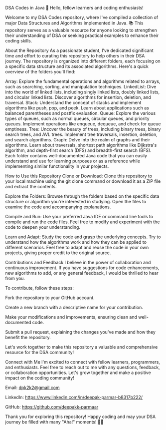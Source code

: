 DSA Codes in Java
👋 Hello, fellow learners and coding enthusiasts!

Welcome to my DSA Codes repository, where I've compiled a collection of major Data Structures and Algorithms implemented in Java. 📚 This repository serves as a valuable resource for anyone looking to strengthen their understanding of DSA or seeking practical examples to enhance their coding skills.

About the Repository
As a passionate student, I've dedicated significant time and effort to curating this repository to help others in their DSA journey. The repository is organized into different folders, each focusing on a specific data structure and its associated algorithms. Here's a quick overview of the folders you'll find:

Array: Explore the fundamental operations and algorithms related to arrays, such as searching, sorting, and manipulation techniques.
LinkedList: Dive into the world of linked lists, including singly linked lists, doubly linked lists, and circular linked lists. Discover algorithms for insertion, deletion, and traversal.
Stack: Understand the concept of stacks and implement algorithms like push, pop, and peek. Learn about applications such as balanced parentheses and postfix evaluation.
Queue: Explore the various types of queues, such as normal queues, circular queues, and priority queues. Implement operations like enqueue, dequeue, and check for queue emptiness.
Tree: Uncover the beauty of trees, including binary trees, binary search trees, and AVL trees. Implement tree traversals, insertion, deletion, and search algorithms.
Graph: Delve into the realm of graphs and their algorithms. Learn about traversals, shortest path algorithms like Dijkstra's algorithm, and depth-first search (DFS) and breadth-first search (BFS).
Each folder contains well-documented Java code that you can easily understand and use for learning purposes or as a reference while implementing similar functionality in your projects.

How to Use this Repository
Clone or Download: Clone this repository to your local machine using the git clone command or download it as a ZIP file and extract the contents.

Explore the Folders: Browse through the folders based on the specific data structure or algorithm you're interested in studying. Open the files to examine the code and accompanying explanations.

Compile and Run: Use your preferred Java IDE or command line tools to compile and run the code files. Feel free to modify and experiment with the code to deepen your understanding.

Learn and Adapt: Study the code and grasp the underlying concepts. Try to understand how the algorithms work and how they can be applied to different scenarios. Feel free to adapt and reuse the code in your own projects, giving proper credit to the original source.

Contributions and Feedback
I believe in the power of collaboration and continuous improvement. If you have suggestions for code enhancements, new algorithms to add, or any general feedback, I would be thrilled to hear from you.

To contribute, follow these steps:

Fork the repository to your GitHub account.

Create a new branch with a descriptive name for your contribution.

Make your modifications and improvements, ensuring clean and well-documented code.

Submit a pull request, explaining the changes you've made and how they benefit the repository.

Let's work together to make this repository a valuable and comprehensive resource for the DSA community!

Connect with Me
I'm excited to connect with fellow learners, programmers, and enthusiasts. Feel free to reach out to me with any questions, feedback, or collaboration opportunities. Let's grow together and make a positive impact on the coding community!

Email: dpk2k2@gmail.com

LinkedIn: https://www.linkedin.com/in/deepak-parmar-b8317b222/

GitHub: https://github.com/deepakk-parmaar

Thank you for exploring this repository! Happy coding and may your DSA journey be filled with many "Aha!" moments! 🚀✨
